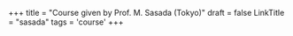 +++
title = "Course given by Prof. M. Sasada (Tokyo)"
draft = false
LinkTitle = "sasada"
tags = 'course'
+++